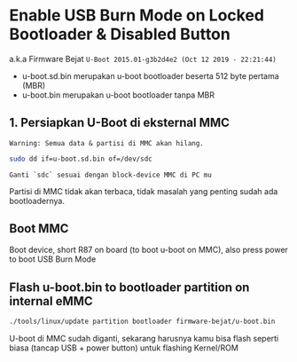 # Enable USB Burn Mode on Locked Bootloader & Disabled Button
a.k.a Firmware Bejat `U-Boot 2015.01-g3b2d4e2 (Oct 12 2019 - 22:21:44)`

- u-boot.sd.bin merupakan u-boot bootloader beserta 512 byte pertama (MBR)
- u-boot.bin merupakan u-boot bootloader tanpa MBR

## 1. Persiapkan U-Boot di eksternal MMC

    Warning: Semua data & partisi di MMC akan hilang.

``` bash
sudo dd if=u-boot.sd.bin of=/dev/sdc
```

    Ganti `sdc` sesuai dengan block-device MMC di PC mu

Partisi di MMC tidak akan terbaca, tidak masalah yang penting sudah ada bootloadernya.

## Boot MMC
Boot device, short R87 on board (to boot u-boot on MMC), also press power to boot USB Burn Mode

## Flash u-boot.bin to bootloader partition on internal eMMC
``` bash
./tools/linux/update partition bootloader firmware-bejat/u-boot.bin
```


U-boot di MMC sudah diganti, sekarang harusnya kamu bisa flash seperti biasa (tancap USB + power button)
untuk flashing Kernel/ROM

